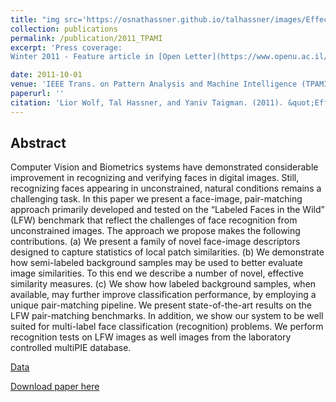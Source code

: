 ```yaml
---
title: "img src='https://osnathassner.github.io/talhassner/images/Effective Unconstrained Face Recognition - Icon.jpg' width='80'>Effective Unconstrained Face Recognition by Combining Multiple Descriptors and Learned Background Statistics"
collection: publications
permalink: /publication/2011_TPAMI
excerpt: 'Press coverage:
Winter 2011 - Feature article in [Open Letter](https://www.openu.ac.il/newsletter-eng/previous.html), The Open University of Israel Magazine. [Available online](https://www.openu.ac.il/newsletter-eng/2011-1/computers_sights.html).'

date: 2011-10-01
venue: 'IEEE Trans. on Pattern Analysis and Machine Intelligence (TPAMI), 33(10)'
paperurl: ''
citation: 'Lior Wolf, Tal Hassner, and Yaniv Taigman. (2011). &quot;Effective Unconstrained Face Recognition by Combining Multiple Descriptors and Learned Background Statistics.&quot; <i>IEEE Trans. on Pattern Analysis and Machine Intelligence (TPAMI), 33(10)</i>.'
---
```


Abstract
------
Computer Vision and Biometrics systems have demonstrated considerable improvement in recognizing and verifying faces in digital images. Still, recognizing faces appearing in unconstrained, natural conditions remains a challenging task. In this paper we present a face-image, pair-matching approach primarily developed and tested on the “Labeled Faces in the Wild” (LFW) benchmark that reflect the challenges of face recognition from unconstrained images. The approach we propose makes the following contributions. (a) We present a family of novel face-image descriptors designed to capture statistics of local patch similarities. (b) We demonstrate how semi-labeled background samples may be used to better evaluate image similarities. To this end we describe a number of novel, effective similarity measures. (c) We show how labeled background samples, when available, may further improve classification performance, by employing a unique pair-matching pipeline. We present state-of-the-art results on the LFW pair-matching benchmarks. In addition, we show our system to be well suited for multi-label face classification (recognition) problems. We perform recognition tests on LFW images as well images from the laboratory controlled multiPIE database.


[Data](https://www.openu.ac.il/home/hassner/data/lfwa/)

[Download paper here](http://https://osnathassner.github.io/talhassner/files/WolfHassnerTaigman_TPAMI2011.pdf)

